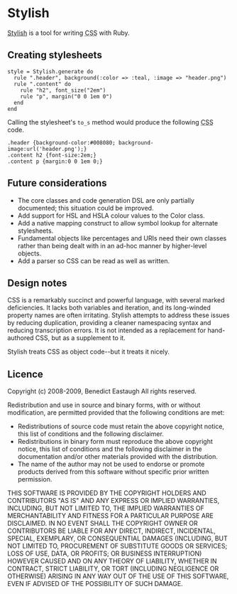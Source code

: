 Stylish
=======

[Stylish](http://github.com/ionfish/stylish/) is a tool for writing <abbr title="Cascading Stylesheets">CSS</abbr> with Ruby.


Creating stylesheets
--------------------

    style = Stylish.generate do
      rule ".header", background(:color => :teal, :image => "header.png")
      rule ".content" do
        rule "h2", font_size("2em")
        rule "p", margin("0 0 1em 0")
      end
    end

Calling the stylesheet's `to_s` method would produce the following <abbr title="Cascading Stylesheets">CSS</abbr> code.

    .header {background-color:#008080; background-image:url('header.png');}
    .content h2 {font-size:2em;}
    .content p {margin:0 0 1em 0;}


Future considerations
---------------------

* The core classes and code generation DSL are only partially documented; this situation could be improved.
* Add support for HSL and HSLA colour values to the Color class.
* Add a native mapping construct to allow symbol lookup for alternate stylesheets.
* Fundamental objects like percentages and URIs need their own classes rather than being dealt with in an ad-hoc manner by higher-level objects.
* Add a parser so CSS can be read as well as written.


Design notes
------------

CSS is a remarkably succinct and powerful language, with several marked deficiencies. It lacks both variables and iteration, and its long-winded property names are often irritating. Stylish attempts to address these issues by reducing duplication, providing a cleaner namespacing syntax and reducing transcription errors. It is not intended as a replacement for hand-authored CSS, but as a supplement to it.

Stylish treats CSS as object code--but it treats it nicely.


Licence
-------

Copyright (c) 2008-2009, Benedict Eastaugh
All rights reserved.

Redistribution and use in source and binary forms, with or without modification, are permitted provided that the following conditions are met:

* Redistributions of source code must retain the above copyright notice, this list of conditions and the following disclaimer.
* Redistributions in binary form must reproduce the above copyright notice, this list of conditions and the following disclaimer in the documentation and/or other materials provided with the distribution.
* The name of the author may not be used to endorse or promote products derived from this software without specific prior written permission.

THIS SOFTWARE IS PROVIDED BY THE COPYRIGHT HOLDERS AND CONTRIBUTORS "AS IS" AND ANY EXPRESS OR IMPLIED WARRANTIES, INCLUDING, BUT NOT LIMITED TO, THE IMPLIED WARRANTIES OF MERCHANTABILITY AND FITNESS FOR A PARTICULAR PURPOSE ARE DISCLAIMED. IN NO EVENT SHALL THE COPYRIGHT OWNER OR CONTRIBUTORS BE LIABLE FOR ANY DIRECT, INDIRECT, INCIDENTAL, SPECIAL, EXEMPLARY, OR CONSEQUENTIAL DAMAGES (INCLUDING, BUT NOT LIMITED TO, PROCUREMENT OF SUBSTITUTE GOODS OR SERVICES; LOSS OF USE, DATA, OR PROFITS; OR BUSINESS INTERRUPTION) HOWEVER CAUSED AND ON ANY THEORY OF LIABILITY, WHETHER IN CONTRACT, STRICT LIABILITY, OR TORT (INCLUDING NEGLIGENCE OR OTHERWISE) ARISING IN ANY WAY OUT OF THE USE OF THIS SOFTWARE, EVEN IF ADVISED OF THE POSSIBILITY OF SUCH DAMAGE.
